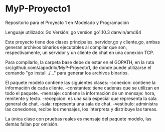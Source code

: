 # MyP-Proyecto1

Repositorio para el Proyecto 1 en Modelado y Programación

Lenguaje utilizado: Go
Versión: go version go1.10.3 darwin/amd64

Este proyecto tiene dos clases principales, servidor.go y cliente.go,
ambas generan archivos binarios ejecutables al compilar que son,
respectivamente, un servidor y un cliente de chat en una conexión TCP.

Para compilarlo, la carpeta base debe de estar en el GOPATH, en la
ruta src/github.com/Japodrilo/MyP-Proyecto1, de donde puede utilizarse
el comando "go install ./..." para generar los archivos binarios.

El paquete modelo contiene las siguientes clases:
-conexion: contiene la información de cada cliente.
-constantes: tiene cadenas que se utilizan en todo el paquete.
-mensaje: contiene la información de un mensaje: hora, remitente y texto.
-recepcion: es una sala especial que representa la sala general de chat.
-sala: representa una sala de chat.
-vestibulo: administra las conexiones, recibe los mensajes, los interpreta
            y distribuye las tareas.

La única clase con pruebas reales es mensaje del paquete modelo, las
demás fallan por omisión.
